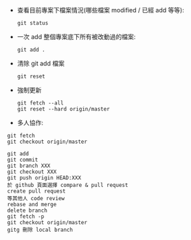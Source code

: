 
- 查看目前專案下檔案情況(哪些檔案 modified / 已經 add 等等):

  ```git status```
  
- 一次 add 整個專案底下所有被改動過的檔案:

  ```git add .```

- 清除 git add 檔案

  ```git reset```

- 強制更新

  ```
  git fetch --all
  git reset --hard origin/master
  ```

- 多人協作:

```
git fetch 
git checkout origin/master

git add
git commit
git branch XXX
git checkout XXX
git push origin HEAD:XXX
於 github 頁面選擇 compare & pull request
create pull request
等其他人 code review
rebase and merge
delete branch 
git fetch -p
git checkout origin/master
gitg 刪除 local branch
```
